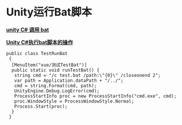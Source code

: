 # Unity运行Bat脚本

**[unity C# 调用 bat](<https://zhuanlan.zhihu.com/p/389593020>)**

**[Unity C#执行bat脚本的操作](<https://blog.csdn.net/chinaherolts2008/article/details/122616841>)**

```CSharp
public class TestRunBat
 {
  [MenuItem("xue/测试TestBat")]
  public static void runTestBat() {
   string cmd = "/c test.bat /path:\"{0}\" /closeonend 2";
   var path = Application.dataPath + "/../";
   cmd = string.Format(cmd, path);
   UnityEngine.Debug.LogError(cmd);
   ProcessStartInfo proc = new ProcessStartInfo("cmd.exe", cmd);
   proc.WindowStyle = ProcessWindowStyle.Normal;
   Process.Start(proc);
  }
 }
```
